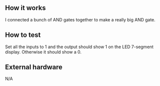<!---

This file is used to generate your project datasheet. Please fill in the information below and delete any unused
sections.

You can also include images in this folder and reference them in the markdown. Each image must be less than
512 kb in size, and the combined size of all images must be less than 1 MB.
-->

## How it works

I connected a bunch of AND gates together to make a really big AND gate.

## How to test

Set all the inputs to 1 and the output should show 1 on the LED 7-segment display. Otherwise it should show a 0.

## External hardware

N/A
